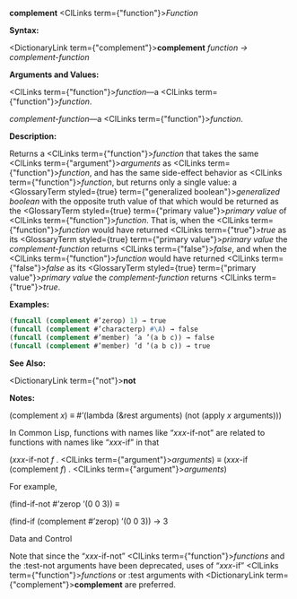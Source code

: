 **complement** <ClLinks  term={"function"}><i>Function</i></ClLinks> 



**Syntax:** 



<DictionaryLink  term={"complement"}><b>complement</b></DictionaryLink> *function → complement-function* 



**Arguments and Values:** 



<ClLinks  term={"function"}><i>function</i></ClLinks>—a <ClLinks  term={"function"}><i>function</i></ClLinks>. 



*complement-function*—a <ClLinks  term={"function"}><i>function</i></ClLinks>. 



**Description:** 



Returns a <ClLinks  term={"function"}><i>function</i></ClLinks> that takes the same <ClLinks  term={"argument"}><i>arguments</i></ClLinks> as <ClLinks  term={"function"}><i>function</i></ClLinks>, and has the same side-effect behavior as <ClLinks  term={"function"}><i>function</i></ClLinks>, but returns only a single value: a <GlossaryTerm styled={true} term={"generalized boolean"}><i>generalized boolean</i></GlossaryTerm> with the opposite truth value of that which would be returned as the <GlossaryTerm styled={true} term={"primary value"}><i>primary value</i></GlossaryTerm> of <ClLinks  term={"function"}><i>function</i></ClLinks>. That is, when the <ClLinks  term={"function"}><i>function</i></ClLinks> would have returned <ClLinks  term={"true"}><i>true</i></ClLinks> as its <GlossaryTerm styled={true} term={"primary value"}><i>primary value</i></GlossaryTerm> the *complement-function* returns <ClLinks  term={"false"}><i>false</i></ClLinks>, and when the <ClLinks  term={"function"}><i>function</i></ClLinks> would have returned <ClLinks  term={"false"}><i>false</i></ClLinks> as its <GlossaryTerm styled={true} term={"primary value"}><i>primary value</i></GlossaryTerm> the *complement-function* returns <ClLinks  term={"true"}><i>true</i></ClLinks>. 



**Examples:**
```lisp
(funcall (complement #’zerop) 1) → true 
(funcall (complement #’characterp) #\A) → false 
(funcall (complement #’member) ’a ’(a b c)) → false 
(funcall (complement #’member) ’d ’(a b c)) → true 
```
**See Also:** 



<DictionaryLink  term={"not"}><b>not</b></DictionaryLink> 



**Notes:** 



(complement *x*) *≡* #’(lambda (&amp;rest arguments) (not (apply *x* arguments))) 



In Common Lisp, functions with names like “*xxx*-if-not” are related to functions with names like “*xxx*-if” in that 



(*xxx*-if-not *f* . <ClLinks  term={"argument"}><i>arguments</i></ClLinks>) *≡* (*xxx*-if (complement *f*) . <ClLinks  term={"argument"}><i>arguments</i></ClLinks>) 



For example, 



(find-if-not #’zerop ’(0 0 3)) *≡* 



(find-if (complement #’zerop) ’(0 0 3)) → 3 



Data and Control 











Note that since the “*xxx*-if-not” <ClLinks  term={"function"}><i>functions</i></ClLinks> and the :test-not arguments have been deprecated, uses of “*xxx*-if” <ClLinks  term={"function"}><i>functions</i></ClLinks> or :test arguments with <DictionaryLink  term={"complement"}><b>complement</b></DictionaryLink> are preferred. 



